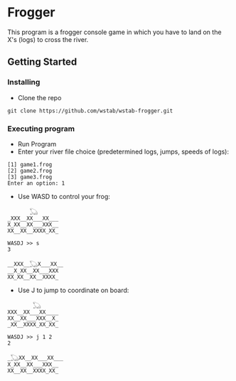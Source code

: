 # Frogger

This program is a frogger console game in which you have to land on the X's (logs) to cross the river.

## Getting Started

### Installing

* Clone the repo
```
git clone https://github.com/wstab/wstab-frogger.git
```

### Executing program

* Run Program
* Enter your river file choice (predetermined logs, jumps, speeds of logs):
```
[1] game1.frog
[2] game2.frog
[3] game3.frog
Enter an option: 1
```
* Use WASD to control your frog:
```
       𓆏
_XXX__XX___XX___
X_XX__XX___XXX__
XX__XX__XXXX_XX_

WASDJ >> s
3

__XXX__𓆏X___XX__
__X_XX__XX___XXX
XX_XX__XX__XXXX_
```
* Use J to jump to coordinate on board:
```
        𓆏
XXX__XX___XX____
XX__XX___XXX__X_
_XX__XXXX_XX_XX_

WASDJ >> j 1 2
2

_𓆏XX__XX___XX___
X_XX__XX___XXX__
XX__XX__XXXX_XX_
```
